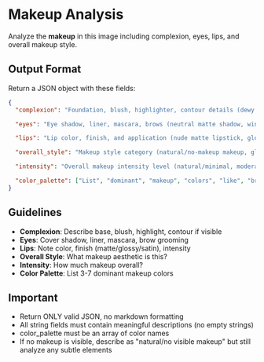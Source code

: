 # Makeup Analysis

Analyze the **makeup** in this image including complexion, eyes, lips, and overall makeup style.

## Output Format

Return a JSON object with these fields:

```json
{
  "complexion": "Foundation, blush, highlighter, contour details (dewy foundation with subtle contour, matte base with rosy blush, etc.)",

  "eyes": "Eye shadow, liner, mascara, brows (neutral matte shadow, winged black liner, full lashes, groomed brows, etc.)",

  "lips": "Lip color, finish, and application (nude matte lipstick, glossy pink lip, red lip, natural tinted balm, etc.)",

  "overall_style": "Makeup style category (natural/no-makeup makeup, glam, editorial, smoky eye, fresh-faced, bold, etc.)",

  "intensity": "Overall makeup intensity level (natural/minimal, moderate, dramatic/full)",

  "color_palette": ["List", "dominant", "makeup", "colors", "like", "bronze", "pink", "nude", "etc."]
}
```

## Guidelines

- **Complexion**: Describe base, blush, highlight, contour if visible
- **Eyes**: Cover shadow, liner, mascara, brow grooming
- **Lips**: Note color, finish (matte/glossy/satin), intensity
- **Overall Style**: What makeup aesthetic is this?
- **Intensity**: How much makeup overall?
- **Color Palette**: List 3-7 dominant makeup colors

## Important

- Return ONLY valid JSON, no markdown formatting
- All string fields must contain meaningful descriptions (no empty strings)
- color_palette must be an array of color names
- If no makeup is visible, describe as "natural/no visible makeup" but still analyze any subtle elements
